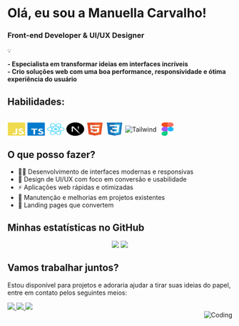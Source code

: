 # Olá, eu sou a Manuella Carvalho! 
### Front-end Developer & UI/UX Designer

    💡 
 **- Especialista em transformar ideias em interfaces incríveis**  
 **- Crio soluções web com uma boa performance, responsividade e ótima experiência do usuário**  

## Habilidades:

<div style="display: inline_block"><br>
  <img align="center" alt="JavaScript" height="30" width="40" src="https://raw.githubusercontent.com/devicons/devicon/master/icons/javascript/javascript-plain.svg">
  <img align="center" alt="TypeScript" height="30" width="40" src="https://raw.githubusercontent.com/devicons/devicon/master/icons/typescript/typescript-plain.svg">
  <img align="center" alt="React" height="30" width="40" src="https://raw.githubusercontent.com/devicons/devicon/master/icons/react/react-original.svg">
  <img align="center" alt="Next.js" height="30" width="40" src="https://raw.githubusercontent.com/devicons/devicon/master/icons/nextjs/nextjs-original.svg">
  <img align="center" alt="HTML5" height="30" width="40" src="https://raw.githubusercontent.com/devicons/devicon/master/icons/html5/html5-original.svg">
  <img align="center" alt="CSS3" height="30" width="40" src="https://raw.githubusercontent.com/devicons/devicon/master/icons/css3/css3-original.svg">
  <img align="center" alt="Tailwind" height="30" width="40" src="https://cdn.jsdelivr.net/gh/devicons/devicon@latest/icons/tailwindcss/tailwindcss-original.svg">
  <img align="center" alt="Figma" height="30" width="40" src="https://raw.githubusercontent.com/devicons/devicon/master/icons/figma/figma-original.svg">
</div>

## O que posso fazer?

- 👩‍💻 Desenvolvimento de interfaces modernas e responsivas
- 🎨 Design de UI/UX com foco em conversão e usabilidade
- ⚡ Aplicações web rápidas e otimizadas
- 🔄 Manutenção e melhorias em projetos existentes
- 🚀 Landing pages que convertem

## Minhas estatísticas no GitHub

<div align="center">
  <picture>
    <source srcset="https://github-readme-stats.vercel.app/api?username=devmanucs&show_icons=true&theme=radical" media="(prefers-color-scheme: dark)" />
    <img height="180em" src="https://github-readme-stats.vercel.app/api?username=devmanucs&show_icons=true" />
  </picture>
  <picture>
    <source srcset="https://github-readme-stats.vercel.app/api/top-langs/?username=devmanucs&layout=compact&theme=radical" media="(prefers-color-scheme: dark)" />
    <img height="180em" src="https://github-readme-stats.vercel.app/api/top-langs/?username=devmanucs&layout=compact" />
  </picture>
</div>

## Vamos trabalhar juntos?

Estou disponível para projetos e adoraria ajudar a tirar suas ideias do papel, entre em contato pelos seguintes meios: 

<div> 
  <a href="https://www.linkedin.com/in/manuella-carvalho-7663352b0" target="_blank">
    <img src="https://img.shields.io/badge/-LinkedIn-%230077B5?style=for-the-badge&logo=linkedin&logoColor=white" target="_blank">
  </a>
  <a href = "mailto:manuhcsantos@gmail.com">
    <img src="https://img.shields.io/badge/-Gmail-%23333?style=for-the-badge&logo=gmail&logoColor=white" target="_blank">
  </a>
  <a href="https://www.workana.com/freelancer/88943105050c45e5d59c67ea7ccdb084" target="_blank">
    <img src="https://img.shields.io/badge/-Workana-%2300AEEF?style=for-the-badge&logo=workana&logoColor=white" target="_blank">
  </a>
</div>

<div align="right">
  <img src="https://media4.giphy.com/media/v1.Y2lkPTc5MGI3NjExMjR5OTd5aXhtdHRlYzV0OGZpbHFqandnNTgxMjZpdzZtcWoyZjEzdSZlcD12MV9pbnRlcm5hbF9naWZfYnlfaWQmY3Q9Zw/1A7ETzpIvs7GzWOYYC/giphy.webp" alt="Coding" height="150">
</div>
